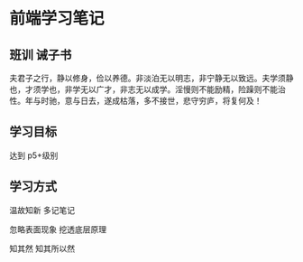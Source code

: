 # 前端学习笔记

## 班训 诫子书

夫君子之行，静以修身，俭以养德。非淡泊无以明志，非宁静无以致远。夫学须静也，才须学也，非学无以广才，非志无以成学。淫慢则不能励精，险躁则不能治性。年与时驰，意与日去，遂成枯落，多不接世，悲守穷庐，将复何及！

## 学习目标

达到 p5+级别

## 学习方式

温故知新 多记笔记

忽略表面现象 挖透底层原理

知其然 知其所以然
